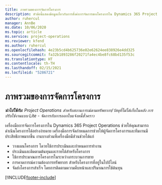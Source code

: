 ```yaml
---
title: ภาพรวมของการจัดการโครงการ
description: หัวข้อนี้แสดงข้อมูลเกี่ยวกับการตั้งค่าการจัดการของโครงการใน Dynamics 365 Project Operations
author: ruhercul
manager: AnnBe
ms.date: 10/06/2020
ms.topic: article
ms.service: project-operations
ms.reviewer: kfend
ms.author: ruhercul
ms.openlocfilehash: 4e23b5cd4b625736e02e62624ee838926e4dd325
ms.sourcegitcommit: fa32b1893286f20271fa4ec4be8fc68bd135f53c
ms.translationtype: HT
ms.contentlocale: th-TH
ms.lasthandoff: 02/15/2021
ms.locfileid: "5286721"
---
```

# <a name="project-management-overview"></a>ภาพรวมของการจัดการโครงการ

_**นำไปใช้กับ:** Project Operations สำหรับสถานการณ์ตามทรัพยากร/วัสดุที่ไม่ได้เก็บในคลัง การปรับใช้งานแบบ Lite - จัดการกับการออกใบแจ้งหนี้ชั่วคราว_

เครื่องมือการจัดการโครงการใน Dynamics 365 Project Operations ช่วยให้คุณสามารถดำเนินโครงการได้อย่างง่ายดาย เครื่องมือการจัดกำหนดการช่วยให้ผู้จัดการโครงการและทีมงานมีประสิทธิภาพมากขึ้น งานบางส่วนที่เครื่องมือมีส่วนช่วยได้แก่

- วางแผนโครงการ โดวยใช้การประเมินและกำหนดการทำงาน
- ประเมินและติดตามต้นทุนและรายได้สำหรับโครงการ
- ใช้การประมาณการโครงการในระหว่างกระบวนการขาย
- การคาดการณ์ความต้องการทรัพยากร สำหรับโครงการที่อยู่ในไปป์ไลน์
- จัดส่งโครงการสำเร็จ โดยการติดตามความคืบหน้าและปริมาณการใช้ต้นทุน


[!INCLUDE[footer-include](../includes/footer-banner.md)]